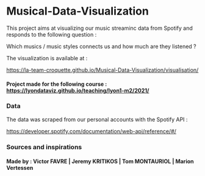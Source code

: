 # Musical-Data-Visualization



This project aims at visualizing our music streaminc data from Spotify and responds to the following question : 

Which musics / music styles connects us and how much are they listened ?


The visualization is available at :  

https://la-team-croquette.github.io/Musical-Data-Visualization/visualisation/


#### Project made for the following course : https://lyondataviz.github.io/teaching/lyon1-m2/2021/


### Data 

The data was scraped from our personal accounts with the Spotify API : 

https://developer.spotify.com/documentation/web-api/reference/#/

### Sources and inspirations





 #### Made by : Victor FAVRE | Jeremy KRITIKOS | Tom MONTAURIOL | Marion Vertessen
